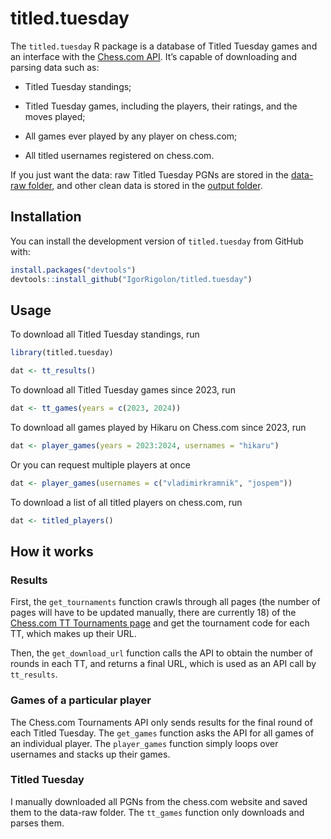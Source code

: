 
<!-- README.md is generated from README.Rmd. Please edit that file -->

# titled.tuesday

<!-- badges: start -->
<!-- badges: end -->

The `titled.tuesday` R package is a database of Titled Tuesday games and
an interface with the [Chess.com
API](https://www.chess.com/news/view/published-data-api). It’s capable
of downloading and parsing data such as:

- Titled Tuesday standings;

- Titled Tuesday games, including the players, their ratings, and the
  moves played;

- All games ever played by any player on chess.com;

- All titled usernames registered on chess.com.

If you just want the data: raw Titled Tuesday PGNs are stored in the
[data-raw
folder](https://github.com/IgorRigolon/titled.tuesday/tree/main/data-raw),
and other clean data is stored in the [output
folder](https://github.com/IgorRigolon/titled.tuesday/tree/main/output).

## Installation

You can install the development version of `titled.tuesday` from GitHub
with:

``` r
install.packages("devtools")
devtools::install_github("IgorRigolon/titled.tuesday")
```

## Usage

To download all Titled Tuesday standings, run

``` r
library(titled.tuesday)

dat <- tt_results()
```

To download all Titled Tuesday games since 2023, run

``` r
dat <- tt_games(years = c(2023, 2024))
```

To download all games played by Hikaru on Chess.com since 2023, run

``` r
dat <- player_games(years = 2023:2024, usernames = "hikaru")
```

Or you can request multiple players at once

``` r
dat <- player_games(usernames = c("vladimirkramnik", "jospem"))
```

To download a list of all titled players on chess.com, run

``` r
dat <- titled_players()
```

## How it works

### Results

First, the `get_tournaments` function crawls through all pages (the
number of pages will have to be updated manually, there are currently
18) of the [Chess.com TT Tournaments
page](https://www.chess.com/tournament/live/titled-tuesdays) and get the
tournament code for each TT, which makes up their URL.

Then, the `get_download_url` function calls the API to obtain the number
of rounds in each TT, and returns a final URL, which is used as an API
call by `tt_results`.

### Games of a particular player

The Chess.com Tournaments API only sends results for the final round of
each Titled Tuesday. The `get_games` function asks the API for all games
of an individual player. The `player_games` function simply loops over
usernames and stacks up their games.

### Titled Tuesday

I manually downloaded all PGNs from the chess.com website and saved them
to the data-raw folder. The `tt_games` function only downloads and
parses them.
